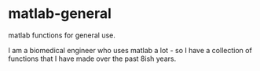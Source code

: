 # matlab-general
matlab functions for general use.

I am a biomedical engineer who uses matlab a lot - so I have a collection of functions that I have made over the past 8ish years. 
